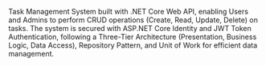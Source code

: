 Task Management System built with .NET Core Web API, enabling Users and Admins to perform CRUD operations (Create, Read, Update, Delete) on tasks. The system is secured with ASP.NET Core Identity and JWT Token Authentication, following a Three-Tier Architecture (Presentation, Business Logic, Data Access), Repository Pattern, and Unit of Work for efficient data management.
